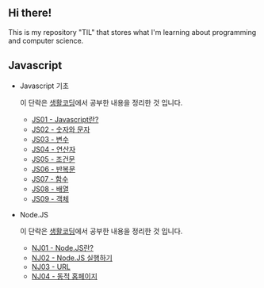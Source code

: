 ## Hi there!

This is my repository "TIL" that stores what I'm learning about programming and computer science.

## Javascript

* Javascript 기초

  이 단락은 [생활코딩](https://opentutorials.org/course/743/4647)에서 공부한 내용을 정리한 것 입니다.

  * [JS01 - Javascript란?](https://github.com/kcdevdes/TIL/blob/master/Javascript/JS01-자바스크립트란%3F.md)
  * [JS02 - 숫자와 문자](https://github.com/kcdevdes/TIL/blob/master/Javascript/JS02%20-%20Number%20and%20Character.md)
  * [JS03 - 변수](https://github.com/kcdevdes/TIL/blob/master/Javascript/JS03-Variable.md)
  * [JS04 - 연산자](https://github.com/kcdevdes/TIL/blob/master/Javascript/JS04-Operator.md)
  * [JS05 - 조건문](https://github.com/kcdevdes/TIL/blob/master/Javascript/JS05-IF%2CELSE.md)
  * [JS06 - 반복문](https://github.com/kcdevdes/TIL/blob/master/Javascript/JS06-Repetitive.md)
  * [JS07 - 함수](https://github.com/kcdevdes/TIL/blob/master/Javascript/JS07-Function.md)
  * [JS08 - 배열](https://github.com/kcdevdes/TIL/blob/master/Javascript/JS08-Array.md)
  * [JS09 - 객체](https://github.com/kcdevdes/TIL/blob/master/Javascript/JS09-Dictionary.md)
  
* Node.JS

  이 단락은 [생활코딩](https://opentutorials.org/course/743/4647)에서 공부한 내용을 정리한 것 입니다.

  * [NJ01 - Node.JS란?](https://github.com/kcdevdes/TIL/blob/%23subject_Node.js/nodejs/NJ01-What%20is%20NodeJS.md)
  * [NJ02 - Node.JS 실행하기](https://github.com/kcdevdes/TIL/blob/%23subject_Node.js/nodejs/NJ02-Run%20NodeJS%20WebServer.md)
  * [NJ03 - URL](https://github.com/kcdevdes/TIL/blob/%23subject_Node.js/nodejs/NJ03-URL.md)
  * [NJ04 - 동적 홈페이지](https://github.com/kcdevdes/TIL/blob/%23subject_Node.js/nodejs/NJ04-Dynamic%20Web%20Page.md)

